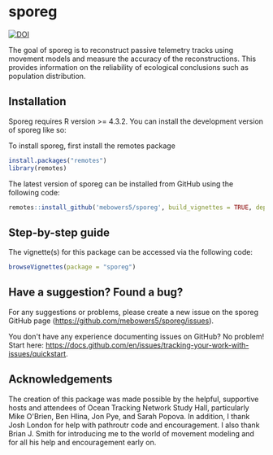 # sporeg

<!-- badges: start -->

[![DOI](https://zenodo.org/badge/DOI/10.5281/zenodo.10198495.svg)](https://doi.org/10.5281/zenodo.10198495)

<!-- badges: end -->

The goal of sporeg is to reconstruct passive telemetry tracks using movement models and measure the accuracy of the reconstructions. This provides information on the reliability of ecological conclusions such as population distribution.

## Installation

Sporeg requires R version >= 4.3.2. You can install the development version of sporeg like so:

To install sporeg, first install the remotes package

``` r
install.packages("remotes")
library(remotes)
```

The latest version of sporeg can be installed from GitHub using the following code:

``` r
remotes::install_github('mebowers5/sporeg', build_vignettes = TRUE, dependencies = TRUE)
```

## Step-by-step guide

The vignette(s) for this package can be accessed via the following code:

``` r
browseVignettes(package = "sporeg")
```

## Have a suggestion? Found a bug?

For any suggestions or problems, please create a new issue on the sporeg GitHub page (<https://github.com/mebowers5/sporeg/issues>).

You don't have any experience documenting issues on GitHub? No problem! Start here: <https://docs.github.com/en/issues/tracking-your-work-with-issues/quickstart>.


## Acknowledgements
The creation of this package was made possible by the helpful, supportive hosts and attendees of Ocean Tracking Network Study Hall, particularly Mike O'Brien, Ben Hlina, Jon Pye, and Sarah Popova. In addition, I thank Josh London for help with pathroutr code and encouragement. I also thank Brian J. Smith for introducing me to the world of movement modeling and for all his help and encouragement early on.

